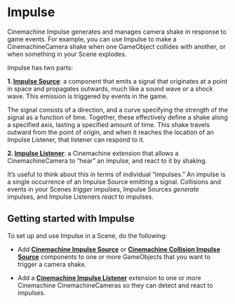 # Impulse

Cinemachine Impulse generates and manages camera shake in response to game events. For example, you can use Impulse to make a CinemachineCamera shake when one GameObject collides with another, or when something in your Scene explodes.

Impulse has two parts: 

**1. [Impulse Source](CinemachineImpulseSourceOverview.md)**: a component that emits a signal that originates at a point in space and propagates outwards, much like a sound wave or a shock wave. This emission is triggered by events in the game. 

The signal consists of a direction, and a curve specifying the strength of the signal as a function of time. Together, these effectively define a shake along a specified axis, lasting a specified amount of time. This shake travels outward from the point of origin, and when it reaches the location of an Impulse Listener, that listener can respond to it.

**2. [Impulse Listener](CinemachineImpulseListener.md)**: a Cinemachine extension that allows a CinemachineCamera to “hear” an impulse, and react to it by shaking.

It’s useful to think about this in terms of individual “impulses.” An impulse is a single occurrence of an Impulse Source emitting a signal. Collisions and events in your Scenes _trigger_ impulses, Impulse Sources _generate_ impulses, and Impulse Listeners _react_ to impulses.

## Getting started with Impulse

To set up and use Impulse in a Scene, do the following: 

- Add **[Cinemachine Impulse Source](CinemachineImpulseSource.md)** or **[Cinemachine Collision Impulse Source](CinemachineCollisionImpulseSource.md)** components to one or more GameObjects that you want to trigger a camera shake.

- Add a **[Cinemachine Impulse Listener](CinemachineImpulseListener.md)** extension to one or more Cinemachine CinemachineCameras so they can detect and react to impulses.